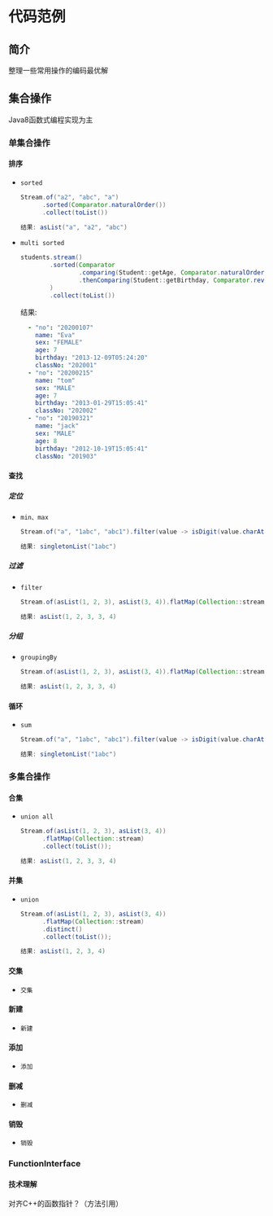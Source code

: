 # 代码范例

## 简介

整理一些常用操作的编码最优解

## 集合操作

Java8函数式编程实现为主

### 单集合操作

#### 排序

- `sorted`
  ``` Java
  Stream.of("a2", "abc", "a")
        .sorted(Comparator.naturalOrder())
        .collect(toList())

  结果: asList("a", "a2", "abc")
  ```
  
- `multi sorted`
  ``` Java
  students.stream()
          .sorted(Comparator
                  .comparing(Student::getAge, Comparator.naturalOrder())
                  .thenComparing(Student::getBirthday, Comparator.reverseOrder())
          )
          .collect(toList())
  ```
  结果: 
  ``` yaml
    - "no": "20200107"
      name: "Eva"
      sex: "FEMALE"
      age: 7
      birthday: "2013-12-09T05:24:20"
      classNo: "202001"
    - "no": "20200215"
      name: "tom"
      sex: "MALE"
      age: 7
      birthday: "2013-01-29T15:05:41"
      classNo: "202002"
    - "no": "20190321"
      name: "jack"
      sex: "MALE"
      age: 8
      birthday: "2012-10-19T15:05:41"
      classNo: "201903"
  ```
  
#### 查找

##### 定位

- `min、max`
  ``` Java
  Stream.of("a", "1abc", "abc1").filter(value -> isDigit(value.charAt(0))).collect(toList())

  结果: singletonList("1abc")
  ```

##### 过滤

- `filter`
  ``` Java
  Stream.of(asList(1, 2, 3), asList(3, 4)).flatMap(Collection::stream).collect(toList())

  结果: asList(1, 2, 3, 3, 4)
  ```

##### 分组

- `groupingBy`
  ``` Java
  Stream.of(asList(1, 2, 3), asList(3, 4)).flatMap(Collection::stream).collect(toList())

  结果: asList(1, 2, 3, 3, 4)
  ```

#### 循环

- `sum`
  ``` Java
  Stream.of("a", "1abc", "abc1").filter(value -> isDigit(value.charAt(0))).collect(toList())

  结果: singletonList("1abc")
  ```

### 多集合操作

#### 合集

- `union all`
  ``` Java
  Stream.of(asList(1, 2, 3), asList(3, 4))
        .flatMap(Collection::stream)
        .collect(toList());
  
  结果: asList(1, 2, 3, 3, 4)
  ```

#### 并集

- `union`
  ``` Java
  Stream.of(asList(1, 2, 3), asList(3, 4))
        .flatMap(Collection::stream)
        .distinct()
        .collect(toList());
  
  结果: asList(1, 2, 3, 4)
  ```

#### 交集

- `交集`

#### 新建

- `新建`

#### 添加

- `添加`

#### 删减

- `删减`

#### 销毁

- `销毁`

### FunctionInterface

#### 技术理解

对齐C++的函数指针？（方法引用）
